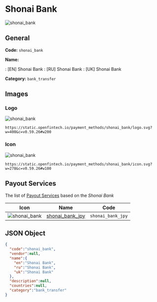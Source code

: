 
# Shonai Bank 
![shonai_bank](https://static.openfintech.io/payment_methods/shonai_bank/logo.svg?w=400&c=v0.59.26#w200)  

## General 
**Code:** `shonai_bank` 
 
**Name:** 
 
:	[EN] Shonai Bank 
:	[RU] Shonai Bank 
:	[UK] Shonai Bank 
 
**Category:** `bank_transfer` 
 

## Images 

### Logo 
![shonai_bank](https://static.openfintech.io/payment_methods/shonai_bank/logo.svg?w=400&c=v0.59.26#w200)  

```
https://static.openfintech.io/payment_methods/shonai_bank/logo.svg?w=400&c=v0.59.26#w200
```  

### Icon 
![shonai_bank](https://static.openfintech.io/payment_methods/shonai_bank/icon.svg?w=278&c=v0.59.26#w100)  

```
https://static.openfintech.io/payment_methods/shonai_bank/icon.svg?w=278&c=v0.59.26#w100
```  

## Payout Services 
 
The list of [Payout Services](/payout-services/) based on the _Shonai Bank_ 

|Icon|Name|Code| 
|:---:|:---:|:---:| 
|![shonai_bank](https://static.openfintech.io/payout_methods/shonai_bank/icon.svg?w=278&c=v0.59.26#w40) |[shonai_bank_jpy](/payout-services/shonai_bank_jpy/)|`shonai_bank_jpy`| 
 

## JSON Object 

```json
{
  "code":"shonai_bank",
  "vendor":null,
  "name":{
    "en":"Shonai Bank",
    "ru":"Shonai Bank",
    "uk":"Shonai Bank"
  },
  "description":null,
  "countries":null,
  "category":"bank_transfer"
}
```  
